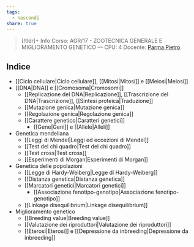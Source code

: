 ```yaml
---
tags:
  - nascondi
share: true
---
```

> [!tldr]+ Info
> Corso: AGR/17 - ZOOTECNICA GENERALE E MIGLIORAMENTO GENETICO — CFU: 4
> Docente: [Parma Pietro](https://www.unimi.it/it/ugov/person/pietro-parma)
## Indice
- [[Ciclo cellulare|Ciclo cellulare]], [[Mitosi|Mitosi]] e [[Meiosi|Meiosi]]
- [[DNA|DNA]] e [[Cromosoma|Cromosomi]]
	- [[Replicazione del DNA|Replicazione]], [[Trascrizione del DNA|Trascrizione]], [[Sintesi proteica|Traduzione]]
	- [[Mutazione genica|Mutazione genica]]
	- [[Regolazione genica|Regolazione genica]]
	- [[Carattere genetico|Caratteri genetici]]
		- [[Gene|Geni]] e [[Allele|Alleli]]
- Genetica mendeliana
	- [[Leggi di Mendel|Leggi ed eccezioni di Mendel]]
	- [[Test del chi quadro|Test del chi quadro]]
	- [[Test cross|Test cross]]
	- [[Esperimenti di Morgan|Esperimenti di Morgan]]
- Genetica delle popolazioni
	- [[Legge di Hardy-Weiberg|Legge di Hardy-Weiberg]]
	- [[Distanza genetica|Distanza genetica]]	
	- [[Marcatori genetici|Marcatori genetici]]
		- [[Associazione fenotipo-genotipo|Associazione fenotipo-genotipo]]
	- [[Linkage disequilibrium|Linkage disequilibrium]]
- Miglioramento genetico
	- [[Breeding value|Breeding value]]
	- [[Valutazione dei riproduttori|Valutazione dei riproduttori]]
	- [[Eterosi|Eterosi]] e [[Depressione da inbreeding|Depressione da inbreeding]]